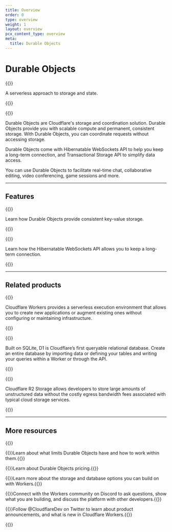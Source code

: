 ```yaml
---
title: Overview
order: 0
type: overview
weight: 1
layout: overview
pcx_content_type: overview
meta:
  title: Durable Objects
---
```


<!-- Don't merge yet: UPDATE LINKS -->

# Durable Objects

{{<description>}}

A serverless approach to storage and state.

{{</description>}}

{{<plan type="paid">}}

Durable Objects are Cloudflare's storage and coordination solution. Durable Objects provide you with scalable compute and permanent, consistent storage. With Durable Objects, you can coordinate requests without accessing storage. 

Durable Objects come with Hibernatable WebSockets API to help you keep a long-term connection, and Transactional Storage API to simplify data access. 

You can use Durable Objects to facilitate real-time chat, collaborative editing, video conferencing, game sessions and more.

---

## Features

{{<feature header="Transactional Storage API" href="/durable-objects/api/transactional-storage-api/">}}

Learn how Durable Objects provide consistent key-value storage.

{{</feature>}}

{{<feature header="Hibernatable WebSockets API" href="/durable-objects/api/hibernatable-websockets-api/">}}

Learn how the Hibernatable WebSockets API allows you to keep a long-term connection.

{{</feature>}}

---

## Related products

{{<related header="Workers" href="/workers/" product="workers">}}

Cloudflare Workers provides a serverless execution environment that allows you to create new applications or augment existing ones without configuring or maintaining infrastructure.

{{</related>}}

{{<related header="D1" href="/d1/" product="d1">}}

Built on SQLite, D1 is Cloudflare’s first queryable relational database. Create an entire database by importing data or defining your tables and writing your queries within a Worker or through the API.

{{</related>}}

{{<related header="R2" href="/r2/" product="r2">}}

Cloudflare R2 Storage allows developers to store large amounts of unstructured data without the costly egress bandwidth fees associated with typical cloud storage services.

{{</related>}}

---

## More resources

{{<resource-group>}}
 
{{<resource header="Limits" href="/durable-objects/platform/limits/" icon="documentation-clipboard">}}Learn about what limits Durable Objects have and how to work within them.{{</resource>}}

{{<resource header="Pricing" href="/durable-objects/platform/pricing/" icon="reference-architecture">}}Learn about Durable Objects pricing.{{</resource>}}

{{<resource header="Storage options" href="/workers/platform/storage-options/" icon="documentation-clipboard">}}Learn more about the storage and database options you can build on with Workers.{{</resource>}}

{{<resource header="Developer Discord" href="https://discord.gg/cloudflaredev" icon="logo-Discord">}}Connect with the Workers community on Discord to ask questions, show what you are building, and discuss the platform with other developers.{{</resource>}}

{{<resource header="@CloudflareDev" href="https://twitter.com/cloudflaredev" icon="twitter">}}Follow @CloudflareDev on Twitter to learn about product announcements, and what is new in Cloudflare Workers.{{</resource>}}
 
{{</resource-group>}}











